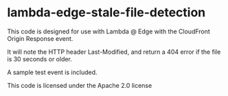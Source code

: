 # lambda-edge-stale-file-detection

This code is designed for use with Lambda @ Edge with the CloudFront Origin Response event.

It will note the HTTP header Last-Modified, and return a 404 error if the file is 30 seconds or older.

A sample test event is included.

This code is licensed under the Apache 2.0 license
